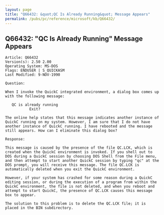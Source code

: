 ```yaml
---
layout: page
title: "Q66432: &quot;QC Is Already Running&quot; Message Appears"
permalink: /pubs/pc/reference/microsoft/kb/Q66432/
---
```


## Q66432: &quot;QC Is Already Running&quot; Message Appears

	Article: Q66432
	Version(s): 2.50 2.00
	Operating System: MS-DOS
	Flags: ENDUSER | S_QUICKASM
	Last Modified: 9-NOV-1990
	
	Question:
	
	When I invoke the QuickC integrated environment, a dialog box comes up
	with the following message:
	
	   QC is already running
	           Exit?
	
	The online help states that this message indicates another instance of
	QuickC running on my system. However, I am sure that I do not have
	another instance of QuickC running. I have rebooted and the message
	still appears. How can I eliminate this dialog box?
	
	Response:
	
	This message is caused by the presence of the file QC.LCK, which is
	created when the QuickC environment is invoked. If you shell out to
	DOS during a QuickC session by choosing DOS Shell from the File menu,
	and then attempt to start another QuickC session by typing "qc" at the
	DOS prompt, you will receive this message. The file QC.LCK is
	automatically deleted when you exit the QuickC environment.
	
	However, if your system has crashed for some reason during a QuickC
	editing session, or during the execution of a program from within the
	QuickC environment, the file is not deleted, and when you reboot and
	attempt to start QuickC, the presence of QC.LCK causes this message
	box to appear.
	
	The solution to this problem is to delete the QC.LCK file; it is
	placed in the BIN subdirectory.
